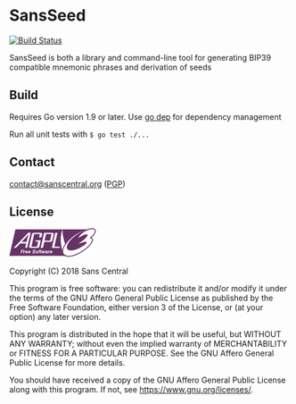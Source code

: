 # SansSeed
[![Build Status](https://travis-ci.org/sanscentral/SansSeed.svg?branch=master)](https://travis-ci.org/sanscentral/SansSeed)

SansSeed is both a library and command-line tool for generating BIP39 compatible mnemonic phrases and derivation of seeds

## Build

Requires Go version 1.9 or later. Use [go dep](https://github.com/golang/dep) for dependency management

Run all unit tests with `$ go test ./...`

## Contact

contact@sanscentral.org ([PGP](resources/publickey.contact@sanscentral.org.asc))

## License

![AGPLv3 Logo](resources/agplv3-155x51.png)

Copyright (C) 2018  Sans Central

This program is free software: you can redistribute it and/or modify
it under the terms of the GNU Affero General Public License as
published by the Free Software Foundation, either version 3 of the
License, or (at your option) any later version.

This program is distributed in the hope that it will be useful,
but WITHOUT ANY WARRANTY; without even the implied warranty of
MERCHANTABILITY or FITNESS FOR A PARTICULAR PURPOSE.  See the
GNU Affero General Public License for more details.

You should have received a copy of the GNU Affero General Public License
along with this program.  If not, see <https://www.gnu.org/licenses/>.
